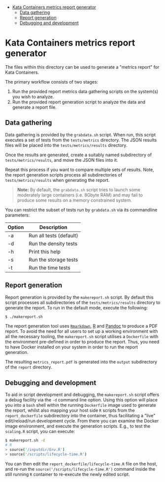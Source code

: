 * [Kata Containers metrics report generator](#kata-containers-metrics-report-generator)
   * [Data gathering](#data-gathering)
   * [Report generation](#report-generation)
   * [Debugging and development](#debugging-and-development)

# Kata Containers metrics report generator

The files within this directory can be used to generate a "metrics report"
for Kata Containers.

The primary workflow consists of two stages:

1) Run the provided report metrics data gathering scripts on the system(s) you wish
to analyze.
2) Run the provided report generation script to analyze the data and generate a
report file.

## Data gathering

Data gathering is provided by the `grabdata.sh` script. When run, this script
executes a set of tests from the `tests/metrics` directory. The JSON results files
will be placed into the `tests/metrics/results` directory.

Once the results are generated, create a suitably named subdirectory of
`tests/metrics/results`, and move the JSON files into it.

Repeat this process if you want to compare multiple sets of results. Note, the
report generation scripts process all subdirectories of `tests/metrics/results` when
generating the report.

> **Note:** By default, the `grabdata.sh` script tries to launch some moderately
> large containers (i.e. 8Gbyte RAM) and may fail to produce some results on a memory
> constrained system.

You can restrict the subset of tests run by `grabdata.sh` via its commandline parameters:

| Option | Description |
| ------ | ----------- |
| -a | Run all tests (default) |
| -d | Run the density tests |
| -h | Print this help |
| -s | Run the storage tests |
| -t | Run the time tests |

## Report generation

Report generation is provided by the `makereport.sh` script. By default this script 
processes all subdirectories of the `tests/metrics/results` directory to generate the report.
To run in the default mode, execute the following:

```sh
$ ./makereport.sh
```

The report generation tool uses [`Rmarkdown`](https://github.com/rstudio/rmarkdown),
[R](https://www.r-project.org/about.html) and [Pandoc](https://pandoc.org/) to produce
a PDF report. To avoid the need for all users to set up a working environment
with all the necessary tooling, the `makereport.sh` script utilises a `Dockerfile` with
the environment pre-defined in order to produce the report. Thus, you need to
have Docker installed on your system in order to run the report generation.

The resulting `metrics_report.pdf` is generated into the `output` subdirectory of the `report`
directory.

## Debugging and development

To aid in script development and debugging, the `makereport.sh` script offers a debug
facility via the `-d` command line option. Using this option will place you into a `bash`
shell within the running `Dockerfile` image used to generate the report, whilst also
mapping your host side `R` scripts from the `report_dockerfile` subdirectory into the
container, thus facilitating a "live" edit/reload/run development cycle.
From there you can examine the Docker image environment, and execute the generation scripts.
E.g., to test the `scaling.R` script, you can execute:

```sh
$ makereport.sh -d
# R
> source('/inputdir/Env.R')
> source('/scripts/lifecycle-time.R')
```

You can then edit the `report_dockerfile/lifecycle-time.R` file on the host, and re-run
the `source('/scripts/lifecycle-time.R')` command inside the still running `R` container
to re-execute the newly edited script.
